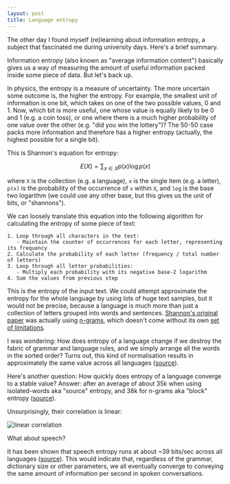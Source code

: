 ```yaml
---
layout: post
title: Language entropy
---
```


The other day I found myself (re)learning about information entropy, a subject that
fascinated me during university days. Here's a brief summary.

Information entropy (also known as "average information content") basically gives us a way
of measuring the amount of useful information packed inside some piece of data. But let's back up.

In physics, the entropy is a measure of uncertainty. The more uncertain some outcome is, the
higher the entropy. For example, the smallest unit of information is one bit,
which takes on one of the two possible values, 0 and 1.
Now, which bit is more useful, one whose value is equally likely to be 0 and 1 (e.g. a coin toss),
or one where there is a much higher probability of one value over the other (e.g. "did you win the lottery")?
The 50-50 case packs more information and therefore has a higher entropy 
(actually, the highest possible for a single bit).

This is Shannon's equation for entropy:

$$
E(X) = \sum_{x \in X} p(x) \log p(x)
$$

where `X` is the collection (e.g. a language), `x` is the single item (e.g. a letter), `p(x)`
is the probability of the occurrence of `x` within `X`, and `log` is the base two logarithm (we
could use any other base, but this gives us the unit of bits, or "shannons").

We can loosely translate this equation into the following algorithm for 
calculating the entropy of some piece of text:

```
1. Loop through all characters in the text:
   - Maintain the counter of occurrences for each letter, representing its frequency
2. Calculate the probability of each letter (frequency / total number of letters)
3. Loop through all letter probabilities:
   - Multiply each probability with its negative base-2 logarithm
4. Sum the values from previous step
```

This is the entropy of the input text. We could attempt approximate the
entropy for the whole language by using lots of huge text samples, but it would not be precise,
because a language is much more than just a collection of letters grouped
into words and sentences.
[Shannon's original paper](https://people.math.harvard.edu/~ctm/home/text/others/shannon/entropy/entropy.pdf)
was actually using [n-grams](https://en.wikipedia.org/wiki/N-gram), which doesn't come without
its own [set of limitations](https://clin2022.uvt.nl/limitations-of-the-entropy-measure-in-n-gram-language-modelling/).

I was wondering: How does entropy of a language change if
we destroy the fabric of grammar and language rules, and we simply arrange all the words in the
sorted order? Turns out, this kind of normalisation results in approximately the same value
across all languages ([source](https://journals.plos.org/plosone/article?id=10.1371/journal.pone.0019875)). 

Here's another question: How quickly does entropy of a language converge to a stable value? 
Answer: after an average of about 35k when using isolated-words aka "source" entropy, and 38k for
n-grams aka "block" entropy ([source](https://arxiv.org/pdf/1606.06996.pdf)).

Unsurprisingly, their correlation is linear:

![linear correlation](https://www.researchgate.net/profile/Christian-Bentz/publication/304277331/figure/fig2/AS:376016481603585@1466660723075/Correlation-between-block-and-source-entropies-for-the-PBC-texts.png)

What about speech? 

It has been shown that speech entropy runs at about ~39 bits/sec across
all languages ([source](https://www.science.org/doi/10.1126/sciadv.aaw2594)). This would indicate that,
regardless of the grammar, dictionary size or other parameters, we all eventually converge to conveying
the same amount of information per second in spoken conversations.
